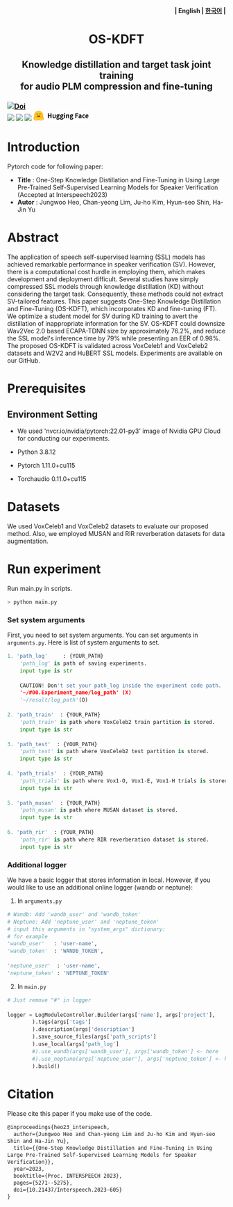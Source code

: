 
<h4 align="right">
    <p>
        | <b>English</b> |
        <a href="https://github.com/Jungwoo4021/OS-KDFT/blob/main/readme/README_ko.md">한국어</a> |
    </p>
</h4>

<h1 align="center">
    <p><b>OS-KDFT</b></p>
</h1>

<h2 align="center">
    <p><b>Knowledge distillation</b> and <b>target task joint training</b> <br>for audio PLM compression and fine-tuning</p>
</h2>

<h3 align="left">
	<a href="https://www.isca-speech.org/archive/interspeech_2023/heo23_interspeech.html"><img src="https://img.shields.io/badge/DOI-10.21437/Interspeech.2023--605-blue" alt="Doi"></a>
	<br>
	<img src="https://img.shields.io/badge/python-3776AB?style=for-the-badge&logo=Python&logoColor=white"></a>
	<a href="https://docs.nvidia.com/deeplearning/frameworks/pytorch-release-notes/rel-23-08.html#rel-23-08"><img src="https://img.shields.io/badge/23.08-2496ED?style=for-the-badge&logo=Docker&logoColor=white"></a>
	<img src="https://img.shields.io/badge/PyTorch-EE4C2C?style=for-the-badge&logo=PyTorch&logoColor=white"></a>
	<a href="https://huggingface.co/"><img src="https://github.com/Jungwoo4021/OS-KDFT/blob/main/readme/icon_hugging_face.png?raw=true"></a>
</h3>

# Introduction
Pytorch code for following paper:

* **Title** : One-Step Knowledge Distillation and Fine-Tuning in Using Large Pre-Trained Self-Supervised Learning Models for Speaker Verification (Accepted at Interspeech2023)
* **Autor** :  Jungwoo Heo, Chan-yeong Lim, Ju-ho Kim, Hyun-seo Shin, Ha-Jin Yu

# Abstract
The application of speech self-supervised learning (SSL) models has achieved remarkable performance in speaker verification (SV). However, there is a computational cost hurdle in employing them, which makes development and deployment difficult. Several studies have simply compressed SSL models through knowledge distillation (KD) without considering the target task. Consequently, these methods could not extract SV-tailored features. This paper suggests One-Step Knowledge Distillation and Fine-Tuning (OS-KDFT), which incorporates KD and fine-tuning (FT). We optimize a student model for SV during KD training to avert the distillation of inappropriate information for the SV. OS-KDFT could downsize Wav2Vec 2.0 based ECAPA-TDNN size by approximately 76.2%, and reduce the SSL model's inference time by 79% while presenting an EER of 0.98%. The proposed OS-KDFT is validated across VoxCeleb1 and VoxCeleb2 datasets and W2V2 and HuBERT SSL models. Experiments are available on our GitHub. 

# Prerequisites

## Environment Setting
* We used 'nvcr.io/nvidia/pytorch:22.01-py3' image of Nvidia GPU Cloud for conducting our experiments. 

* Python 3.8.12

* Pytorch 1.11.0+cu115

* Torchaudio 0.11.0+cu115

  

# Datasets

We used VoxCeleb1 and VoxCeleb2 datasets to evaluate our proposed method. Also, we employed MUSAN and RIR reverberation datasets for data augmentation. 

# Run experiment

Run main.py in scripts.

```python
> python main.py
```

### Set system arguments

First, you need to set system arguments. You can set arguments in `arguments.py`. Here is list of system arguments to set.

```python
1. 'path_log'	  : {YOUR_PATH}
	'path_log' is path of saving experiments.
	input type is str

	CAUTION! Don't set your path_log inside the experiment code path.
	'~/#00.Experiment_name/log_path' (X)
	'~/result/log_path'(O)

2. 'path_train'  : {YOUR_PATH}
	'path_train' is path where VoxCeleb2 train partition is stored.
	input type is str

3. 'path_test'  : {YOUR_PATH}
	'path_test' is path where VoxCeleb2 test partition is stored.
	input type is str

4. 'path_trials'  : {YOUR_PATH}
	'path_trials' is path where Vox1-O, Vox1-E, Vox1-H trials is stored.
	input type is str

5. 'path_musan'  : {YOUR_PATH}
	'path_musan' is path where MUSAN dataset is stored.
	input type is str

6. 'path_rir'  : {YOUR_PATH}
	'path_rir' is path where RIR reverberation dataset is stored.
	input type is str
```

### Additional logger

We have a basic logger that stores information in local. However, if you would like to use an additional online logger (wandb or neptune):

1. In `arguments.py`

```python
# Wandb: Add 'wandb_user' and 'wandb_token'
# Neptune: Add 'neptune_user' and 'neptune_token'
# input this arguments in "system_args" dictionary:
# for example
'wandb_user'   : 'user-name',
'wandb_token'  : 'WANDB_TOKEN',

'neptune_user'  : 'user-name',
'neptune_token' : 'NEPTUNE_TOKEN'
```

2. In `main.py`

```python
# Just remove "#" in logger

logger = LogModuleController.Builder(args['name'], args['project'],
        ).tags(args['tags']
        ).description(args['description']
        ).save_source_files(args['path_scripts']
        ).use_local(args['path_log']
        #).use_wandb(args['wandb_user'], args['wandb_token'] <- here
        #).use_neptune(args['neptune_user'], args['neptune_token'] <- here
        ).build()
```

# Citation

Please cite this paper if you make use of the code. 

```
@inproceedings{heo23_interspeech,
  author={Jungwoo Heo and Chan-yeong Lim and Ju-ho Kim and Hyun-seo Shin and Ha-Jin Yu},
  title={{One-Step Knowledge Distillation and Fine-Tuning in Using Large Pre-Trained Self-Supervised Learning Models for Speaker Verification}},
  year=2023,
  booktitle={Proc. INTERSPEECH 2023},
  pages={5271--5275},
  doi={10.21437/Interspeech.2023-605}
}
```
